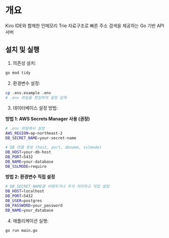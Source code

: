 # 개요

Kiro IDE와 함께한 인메모리 Trie 자료구조로 빠른 주소 검색을 제공하는 Go 기반 API 서버

## 설치 및 실행

1. 의존성 설치:

```bash
go mod tidy
```

2. 환경변수 설정:

```bash
cp .env.example .env
# .env 파일을 편집하여 설정 입력
```

3. 데이터베이스 설정 방법:

**방법 1: AWS Secrets Manager 사용 (권장)**

```bash
# .env 파일에서 설정
AWS_REGION=ap-northeast-2
DB_SECRET_NAME=your-secret-name

# DB 연결 정보 (host, port, dbname, sslmode)
DB_HOST=your-db-host
DB_PORT=5432
DB_NAME=your-database
DB_SSLMODE=require
```

**방법 2: 환경변수 직접 설정**

```bash
# DB_SECRET_NAME을 비워두거나 주석 처리하고 직접 설정
DB_HOST=localhost
DB_PORT=5432
DB_USER=postgres
DB_PASSWORD=your_password
DB_NAME=your_database
```

4. 애플리케이션 실행:

```bash
go run main.go
```